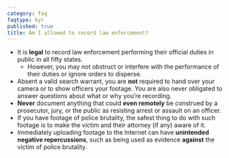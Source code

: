 ```yaml
---
category: faq
faqtype: kyr
published: true
title: Am I allowed to record law enforcement?
---
```

* It is **legal** to record law enforcement performing their official duties in public in all fifty states. 
	* However, you may not obstruct or interfere with the performance of their duties or ignore orders to disperse. 
* Absent a valid search warrant, you are **not** required to hand over your camera or to show officers your footage. You are also never obligated to answer questions about what or why you’re recording.
* **Never** document anything that could **even remotely** be construed by a prosecutor, jury, or the public as resisting arrest or assault on an officer.
* If you have footage of police brutality, the safest thing to do with such footage is to make the victim and their attorney (if any) aware of it. 
* Immediately uploading footage to the Internet can have **unintended negative repercussions**, such as being used as evidence **against** the victim of police brutality.
